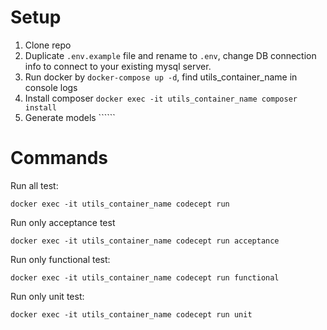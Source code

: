 # Setup

1. Clone repo
2. Duplicate ```.env.example``` file and rename to ```.env```, change DB connection info to connect to your existing mysql server.
3. Run docker by ```docker-compose up -d```, find utils_container_name in console logs
4. Install composer ```docker exec -it utils_container_name composer install```
5. Generate models ``````

# Commands

Run all test:
```
docker exec -it utils_container_name codecept run
```

Run only acceptance test
```
docker exec -it utils_container_name codecept run acceptance
```

Run only functional test:
```
docker exec -it utils_container_name codecept run functional
```

Run only unit test:
```
docker exec -it utils_container_name codecept run unit
```
